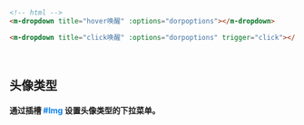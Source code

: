 <br/>

```html
<!-- html -->
<m-dropdown title="hover唤醒" :options="dorpoptions"></m-dropdown>

<m-dropdown title="click唤醒" :options="dorpoptions" trigger="click"></m-dropdown>
```
<br/>

## 头像类型
#### 通过插槽 <font color=#0e80eb>**#Img**</font> 设置头像类型的下拉菜单。
